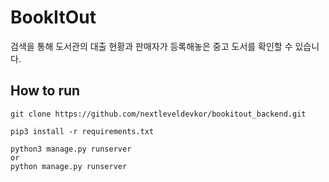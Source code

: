 # BookItOut

검색을 통해 도서관의 대출 현황과 판매자가 등록해놓은 중고 도서를 확인할 수 있습니다.

## How to run

```
git clone https://github.com/nextleveldevkor/bookitout_backend.git

pip3 install -r requirements.txt

python3 manage.py runserver
or
python manage.py runserver
```
